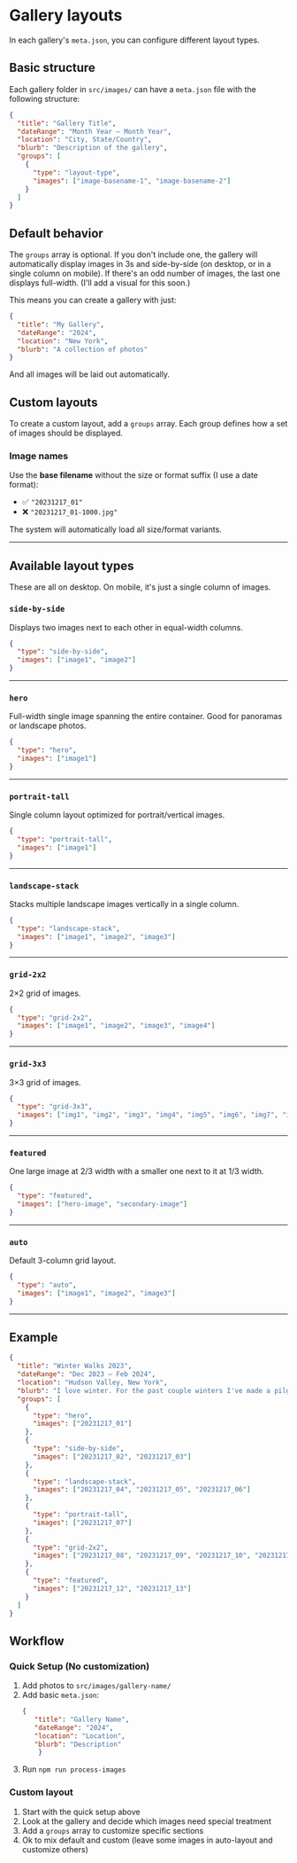 # Gallery layouts

In each gallery's  `meta.json`, you can configure different layout types.

## Basic structure

Each gallery folder in `src/images/` can have a `meta.json` file with the following structure:

```json
{
  "title": "Gallery Title",
  "dateRange": "Month Year – Month Year",
  "location": "City, State/Country",
  "blurb": "Description of the gallery",
  "groups": [
    {
      "type": "layout-type",
      "images": ["image-basename-1", "image-basename-2"]
    }
  ]
}
```

## Default behavior

The `groups` array is optional. If you don't include one, the gallery will automatically display images in 3s and side-by-side (on desktop, or in a single column on mobile). If there's an odd number of images, the last one displays full-width. (I'll add a visual for this soon.)

This means you can create a gallery with just:

```json
{
  "title": "My Gallery",
  "dateRange": "2024",
  "location": "New York",
  "blurb": "A collection of photos"
}
```

And all images will be laid out automatically.

## Custom layouts

To create a custom layout, add a `groups` array. Each group defines how a set of images should be displayed.

### Image names

Use the **base filename** without the size or format suffix (I use a date format):

- ✅ `"20231217_01"`
- ❌ `"20231217_01-1000.jpg"`

The system will automatically load all size/format variants.

---

## Available layout types

These are all on desktop. On mobile, it's just a single column of images.
### `side-by-side`

Displays two images next to each other in equal-width columns.
```json
{
  "type": "side-by-side",
  "images": ["image1", "image2"]
}
```

---

### `hero`

Full-width single image spanning the entire container. Good for panoramas or landscape photos.
```json
{
  "type": "hero",
  "images": ["image1"]
}
```

---

### `portrait-tall`

Single column layout optimized for portrait/vertical images.
```json
{
  "type": "portrait-tall",
  "images": ["image1"]
}
```

---

### `landscape-stack`

Stacks multiple landscape images vertically in a single column.
```json
{
  "type": "landscape-stack",
  "images": ["image1", "image2", "image3"]
}
```

---

### `grid-2x2`

2×2 grid of images.

```json
{
  "type": "grid-2x2",
  "images": ["image1", "image2", "image3", "image4"]
}
```

---

### `grid-3x3`

3×3 grid of images.

```json
{
  "type": "grid-3x3",
  "images": ["img1", "img2", "img3", "img4", "img5", "img6", "img7", "img8", "img9"]
}
```


---

### `featured`

One large image at 2/3 width with a smaller one next to it at 1/3 width.

```json
{
  "type": "featured",
  "images": ["hero-image", "secondary-image"]
}
```

---

### `auto`

Default 3-column grid layout.

```json
{
  "type": "auto",
  "images": ["image1", "image2", "image3"]
}
```


---

## Example

```json
{
  "title": "Winter Walks 2023",
  "dateRange": "Dec 2023 – Feb 2024",
  "location": "Hudson Valley, New York",
  "blurb": "I love winter. For the past couple winters I've made a pilgrimage upstate for a month or so to hunker down and get cozy, while also going for a winter walk every day at least once a day.",
  "groups": [
    {
      "type": "hero",
      "images": ["20231217_01"]
    },
    {
      "type": "side-by-side",
      "images": ["20231217_02", "20231217_03"]
    },
    {
      "type": "landscape-stack",
      "images": ["20231217_04", "20231217_05", "20231217_06"]
    },
    {
      "type": "portrait-tall",
      "images": ["20231217_07"]
    },
    {
      "type": "grid-2x2",
      "images": ["20231217_08", "20231217_09", "20231217_10", "20231217_11"]
    },
    {
      "type": "featured",
      "images": ["20231217_12", "20231217_13"]
    }
  ]
}
```


## Workflow

### Quick Setup (No customization)

1. Add photos to `src/images/gallery-name/`
2. Add basic `meta.json`:
    ```json
    {  
	   "title": "Gallery Name",  
	   "dateRange": "2024",  
	   "location": "Location",  
	   "blurb": "Description"
		}
    ```
3. Run `npm run process-images`

### Custom layout

1. Start with the quick setup above
2. Look at the gallery and decide which images need special treatment
3. Add a `groups` array to customize specific sections
4. Ok to mix default and custom (leave some images in auto-layout and customize others)
